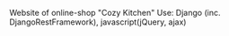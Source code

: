 Website of online-shop "Cozy Kitchen"
Use: Django (inc. DjangoRestFramework), javascript(jQuery, ajax)
